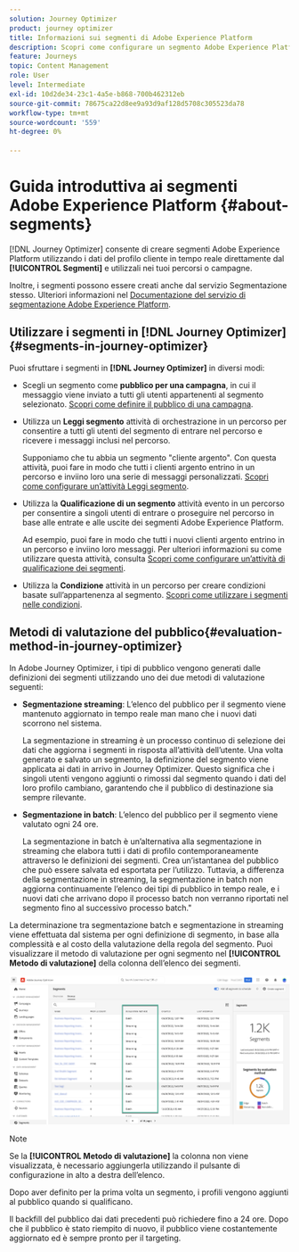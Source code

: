 ```yaml
---
solution: Journey Optimizer
product: journey optimizer
title: Informazioni sui segmenti di Adobe Experience Platform
description: Scopri come configurare un segmento Adobe Experience Platform
feature: Journeys
topic: Content Management
role: User
level: Intermediate
exl-id: 10d2de34-23c1-4a5e-b868-700b462312eb
source-git-commit: 78675ca22d8ee9a93d9af128d5708c305523da78
workflow-type: tm+mt
source-wordcount: '559'
ht-degree: 0%

---
```


# Guida introduttiva ai segmenti Adobe Experience Platform {#about-segments}

[!DNL Journey Optimizer]  consente di creare segmenti Adobe Experience Platform utilizzando i dati del profilo cliente in tempo reale direttamente dal **[!UICONTROL Segmenti]** e utilizzali nei tuoi percorsi o campagne.

Inoltre, i segmenti possono essere creati anche dal servizio Segmentazione stesso. Ulteriori informazioni nel [Documentazione del servizio di segmentazione Adobe Experience Platform](https://experienceleague.adobe.com/docs/experience-platform/segmentation/home.html).

## Utilizzare i segmenti in [!DNL Journey Optimizer] {#segments-in-journey-optimizer}

Puoi sfruttare i segmenti in **[!DNL Journey Optimizer]** in diversi modi:

* Scegli un segmento come **pubblico per una campagna**, in cui il messaggio viene inviato a tutti gli utenti appartenenti al segmento selezionato. [Scopri come definire il pubblico di una campagna](../campaigns/create-campaign.md#define-the-audience-audience).

* Utilizza un **Leggi segmento** attività di orchestrazione in un percorso per consentire a tutti gli utenti del segmento di entrare nel percorso e ricevere i messaggi inclusi nel percorso.

   Supponiamo che tu abbia un segmento &quot;cliente argento&quot;. Con questa attività, puoi fare in modo che tutti i clienti argento entrino in un percorso e inviino loro una serie di messaggi personalizzati. [Scopri come configurare un’attività Leggi segmento](../building-journeys/read-segment.md#configuring-segment-trigger-activity).

* Utilizza la **Qualificazione di un segmento** attività evento in un percorso per consentire a singoli utenti di entrare o proseguire nel percorso in base alle entrate e alle uscite dei segmenti Adobe Experience Platform.

   Ad esempio, puoi fare in modo che tutti i nuovi clienti argento entrino in un percorso e inviino loro messaggi. Per ulteriori informazioni su come utilizzare questa attività, consulta [Scopri come configurare un’attività di qualificazione dei segmenti](../building-journeys/segment-qualification-events.md).

* Utilizza la **Condizione** attività in un percorso per creare condizioni basate sull’appartenenza al segmento. [Scopri come utilizzare i segmenti nelle condizioni](../building-journeys/condition-activity.md#using-a-segment).

## Metodi di valutazione del pubblico{#evaluation-method-in-journey-optimizer}

In Adobe Journey Optimizer, i tipi di pubblico vengono generati dalle definizioni dei segmenti utilizzando uno dei due metodi di valutazione seguenti:

* **Segmentazione streaming**: L’elenco del pubblico per il segmento viene mantenuto aggiornato in tempo reale man mano che i nuovi dati scorrono nel sistema.

   La segmentazione in streaming è un processo continuo di selezione dei dati che aggiorna i segmenti in risposta all’attività dell’utente. Una volta generato e salvato un segmento, la definizione del segmento viene applicata ai dati in arrivo in Journey Optimizer. Questo significa che i singoli utenti vengono aggiunti o rimossi dal segmento quando i dati del loro profilo cambiano, garantendo che il pubblico di destinazione sia sempre rilevante.

* **Segmentazione in batch**: L’elenco del pubblico per il segmento viene valutato ogni 24 ore.

   La segmentazione in batch è un’alternativa alla segmentazione in streaming che elabora tutti i dati di profilo contemporaneamente attraverso le definizioni dei segmenti. Crea un’istantanea del pubblico che può essere salvata ed esportata per l’utilizzo. Tuttavia, a differenza della segmentazione in streaming, la segmentazione in batch non aggiorna continuamente l’elenco dei tipi di pubblico in tempo reale, e i nuovi dati che arrivano dopo il processo batch non verranno riportati nel segmento fino al successivo processo batch.&quot;

La determinazione tra segmentazione batch e segmentazione in streaming viene effettuata dal sistema per ogni definizione di segmento, in base alla complessità e al costo della valutazione della regola del segmento. Puoi visualizzare il metodo di valutazione per ogni segmento nel **[!UICONTROL Metodo di valutazione]** della colonna dell’elenco dei segmenti.

![](assets/evaluation-method.png)

>[!NOTE]
>
>Se la **[!UICONTROL Metodo di valutazione]** la colonna non viene visualizzata, è necessario aggiungerla utilizzando il pulsante di configurazione in alto a destra dell’elenco.

Dopo aver definito per la prima volta un segmento, i profili vengono aggiunti al pubblico quando si qualificano.

Il backfill del pubblico dai dati precedenti può richiedere fino a 24 ore. Dopo che il pubblico è stato riempito di nuovo, il pubblico viene costantemente aggiornato ed è sempre pronto per il targeting.
